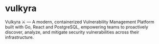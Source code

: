 # vulkyra
Vulkyra ⚔️ — A modern, containerized Vulnerability Management Platform built with Go, React and PostgreSQL, empowering teams to proactively discover, analyze, and mitigate security vulnerabilities across their infrastructure.